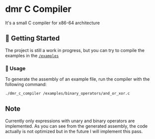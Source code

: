 # dmr C Compiler
It's a small C compiler for x86-64 architecture

## 🚀 Getting Started
The project is still a work in progress, but you can try to compile the examples in the [`/examples`](./examples)

### 🔧 Usage
To generate the assembly of an example file, run the compiler with the following command:

```sh
./dmr_c_compiler /examples/binary_operators/and_or_xor.c
```

## Note

Currently only expressions with unary and binary operators are implemented.
As you can see from the generated assembly, the code actually is not optimized but in the future I will implement this pass.